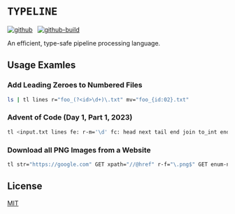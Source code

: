 # `TYPELINE`

[![github]](https://github.com/cmrschwarz/typeline)&ensp;
[![github-build]](https://github.com/cmrschwarz/typeline/actions/workflows/ci.yml)&ensp;

[github]: https://img.shields.io/badge/cmrschwarz/typeline-8da0cb?&labelColor=555555&logo=github
[github-build]: https://github.com/cmrschwarz/typeline/actions/workflows/ci.yml/badge.svg
[github-build-shields]: https://img.shields.io/github/actions/workflow/status/cmrschwarz/typeline/ci.yml?branch=main&logo=github

An efficient, type-safe pipeline processing language.


## Usage Examles

### Add Leading Zeroes to Numbered Files

```bash
ls | tl lines r="foo_(?<id>\d+)\.txt" mv="foo_{id:02}.txt"
```

### Advent of Code (Day 1, Part 1, 2023)
```bash
tl <input.txt lines fe: r-m='\d' fc: head next tail end join to_int end sum
```

### Download all PNG Images from a Website
```bash
tl str="https://google.com" GET xpath="//@href" r-f="\.png$" GET enum-n write="{:02}.png"
```

## License
[MIT](./LICENSE)
